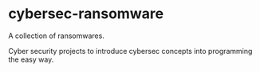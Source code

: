 # cybersec-ransomware

A collection of ransomwares.

Cyber security projects to introduce cybersec concepts into programming the easy way.
